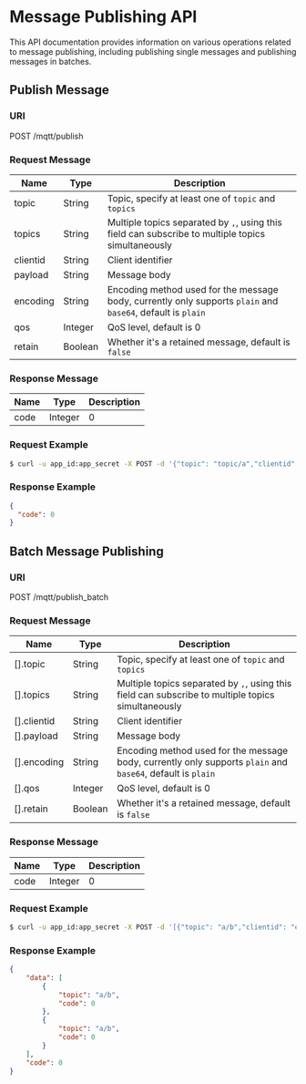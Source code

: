 # Message Publishing API

This API documentation provides information on various operations related to message publishing, including publishing single messages and publishing messages in batches.

## Publish Message

### URI

POST /mqtt/publish

### Request Message

| Name     | Type    | Description                                                  |
| -------- | ------- | ------------------------------------------------------------ |
| topic    | String  | Topic, specify at least one of `topic` and `topics`          |
| topics   | String  | Multiple topics separated by `,`, using this field can subscribe to multiple topics simultaneously |
| clientid | String  | Client identifier                                            |
| payload  | String  | Message body                                                 |
| encoding | String  | Encoding method used for the message body, currently only supports `plain` and `base64`, default is `plain` |
| qos      | Integer | QoS level, default is 0                                      |
| retain   | Boolean | Whether it's a retained message, default is `false`          |

### Response Message

| Name | Type    | Description |
| ---- | ------- | ----------- |
| code | Integer | 0           |

### Request Example

```bash
$ curl -u app_id:app_secret -X POST -d '{"topic": "topic/a","clientid": "emqx_c_1","payload": "Hello EMQX"}' {api}/mqtt/publish
```

### Response Example

```json
{
  "code": 0
}
```

## Batch Message Publishing

### URI

POST /mqtt/publish_batch

### Request Message

| Name        | Type    | Description                                                  |
| ----------- | ------- | ------------------------------------------------------------ |
| [].topic    | String  | Topic, specify at least one of `topic` and `topics`          |
| [].topics   | String  | Multiple topics separated by `,`, using this field can subscribe to multiple topics simultaneously |
| [].clientid | String  | Client identifier                                            |
| [].payload  | String  | Message body                                                 |
| [].encoding | String  | Encoding method used for the message body, currently only supports `plain` and `base64`, default is `plain` |
| [].qos      | Integer | QoS level, default is 0                                      |
| [].retain   | Boolean | Whether it's a retained message, default is `false`          |

### Response Message

| Name | Type    | Description |
| ---- | ------- | ----------- |
| code | Integer | 0           |

### Request Example

```bash
$ curl -u app_id:app_secret -X POST -d '[{"topic": "a/b","clientid": "emqx_c_1","payload": "Hello EMQX"},{"topic": "a/b","clientid": "emqx_c_1","qos": 2,"payload": "Hi EMQX"}]' {api}/mqtt/publish_batch
```

### Response Example

```json
{
    "data": [
        {
            "topic": "a/b",
            "code": 0
        },
        {
            "topic": "a/b",
            "code": 0
        }
    ],
    "code": 0
}
```
